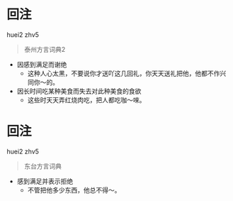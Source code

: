 # 回注
huei2 zhv5
> 泰州方言词典2
- 因感到满足而谢绝
  - 这种人心太黑，不要说你才送吖这几回礼，你天天送礼把他，他都不作兴同你～的。
- 因长时间吃某种美食而失去对此种美食的食欲
  - 这些时天天弄红烧肉吃，把人都吃咖～唻。

# 回注
huei2 zhv5
> 东台方言词典
- 感到满足并表示拒绝
  - 不管把他多少东西，他总不得～。
